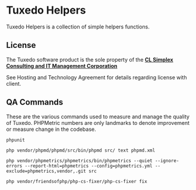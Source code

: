 # Tuxedo Helpers

Tuxedo Helpers is a collection of simple helpers functions.

## License
The Tuxedo software product is the sole property of the [**CL Simplex Consulting and IT Management Corporation**](https://clsimplex.com "CL Simplex Consulting and IT Management Corporation")

See Hosting and Technology Agreement for details regarding license with client.

## QA Commands
These are the various commands used to measure and manage the quality of Tuxedo.
PHPMetric numbers are only landmarks to denote improvement or measure change in the codebase.

`phpunit`

`php vendor/phpmd/phpmd/src/bin/phpmd src/ text phpmd.xml`

`php vendor/phpmetrics/phpmetrics/bin/phpmetrics --quiet --ignore-errors --report-html=phpmetrics --config=phpmetrics.yml --exclude=phpmetrics,vendor,.git src`

`php vendor/friendsofphp/php-cs-fixer/php-cs-fixer fix`
